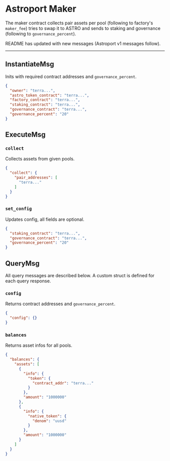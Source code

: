 # Astroport Maker

The maker contract collects pair assets per pool (following to factory's `maker_fee`) tries to swap it to ASTRO and sends to staking and governance (following to `governance_percent`).

README has updated with new messages (Astroport v1 messages follow).

---

## InstantiateMsg

Inits with required contract addresses and `governance_percent`.

```json
{
  "owner": "terra...",
  "astro_token_contract": "terra...",
  "factory_contract": "terra...",
  "staking_contract": "terra...",
  "governance_contract": "terra...",
  "governance_percent": "20"
}
```

## ExecuteMsg

### `collect`

Collects assets from given pools.

```json
{
  "collect": {
    "pair_addresses": [
      "terra..."
    ]
  }
}
```

### `set_config`

Updates config, all fields are optional.

```json
{
  "staking_contract": "terra...",
  "governance_contract": "terra...",
  "governance_percent": "20"
}
```

## QueryMsg

All query messages are described below. A custom struct is defined for each query response.

### `config`

Returns contract addresses and `governance_percent`.

```json
{
  "config": {}
}
```

### `balances`

Returns asset infos for all pools.

```json
{
  "balances": {
    "assets": [
      {
        "info": {
          "token": {
            "contract_addr": "terra..."
          }
        },
        "amount": "1000000"
      },
      {
        "info": {
          "native_token": {
            "denom": "uusd"
          }
        },
        "amount": "1000000"
      }
    ]
  }
}
```
